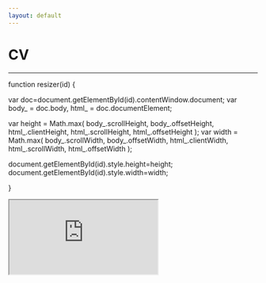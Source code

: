 ```yaml
---
layout: default
---
```

# CV 
---

function resizer(id)
{

var doc=document.getElementById(id).contentWindow.document;
var body_ = doc.body, html_ = doc.documentElement;

var height = Math.max( body_.scrollHeight, body_.offsetHeight, html_.clientHeight, html_.scrollHeight, html_.offsetHeight );
var width  = Math.max( body_.scrollWidth, body_.offsetWidth, html_.clientWidth, html_.scrollWidth, html_.offsetWidth );

document.getElementById(id).style.height=height;
document.getElementById(id).style.width=width;

}

<IFRAME SRC="https://docs.google.com/viewer?srcid=1jwOZwp416fbD2iPgwD4ufFyyjjgGmNsH&pid=explorer&efh=false&a=v&chrome=false&embedded=true" id="iframe1"  onLoad="resizer('iframe1');"></iframe>
